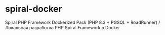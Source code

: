 # spiral-docker
Spiral PHP Framework Dockerized Pack (PHP 8.3 + PGSQL + RoadRunner) / Локальная разработка PHP Spiral Framework в Docker

